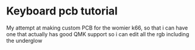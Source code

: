# Keyboard pcb tutorial
 My attempt at making custom PCB for the womier k66, so that i can have one that actually has good QMK support so i can edit all the rgb including the underglow
